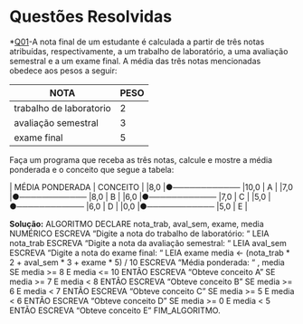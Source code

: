 # **Questões Resolvidas**

 *[Q01](Q01)-A nota final de um estudante é calculada a partir de três notas atribuídas, respectivamente, a um trabalho de laboratório, a uma avaliação semestral e a um exame final. A média das três notas mencionadas obedece aos pesos a seguir:

|        NOTA            |   PESO  |
|------------------------|---------|
|trabalho de laboratorio |    2    |
|avaliação semestral     |    3    |
|exame final             |    5    |

Faça um programa que receba as três notas, calcule e mostre a média ponderada e o conceito que segue
a tabela:

|    MÉDIA PONDERADA       | CONCEITO |
|8,0 |●──────────── |10,0  |     A    |
|7,0 |●──────────── |8,0   |     B    |
|6,0 |●──────────── |7,0   |     C    |
|5,0 |●──────────── |6,0   |     D    |
|0,0 |●──────────── |5,0   |     E    |

**Solução:**
ALGORITMO
DECLARE nota_trab, aval_sem, exame, media NUMÉRICO
ESCREVA “Digite a nota do trabalho de laboratório: “
LEIA nota_trab
ESCREVA “Digite a nota da avaliação semestral: “
LEIA aval_sem
ESCREVA “Digite a nota do exame final: “
LEIA exame
media ← (nota_trab * 2 + aval_sem * 3 + exame * 5) / 10
ESCREVA “Média ponderada: “ , media
SE media >= 8 E media <= 10
ENTÃO ESCREVA “Obteve conceito A”
SE media >= 7 E media < 8
ENTÃO ESCREVA “Obteve conceito B”
SE media >= 6 E media < 7
ENTÃO ESCREVA “Obteve conceito C”
SE media >= 5 E media < 6
ENTÃO ESCREVA “Obteve conceito D”
SE media >= 0 E media < 5
ENTÃO ESCREVA “Obteve conceito E”
FIM_ALGORITMO.
